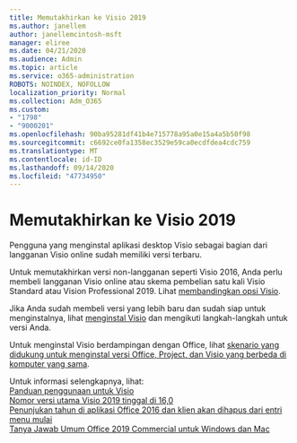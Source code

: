 ```yaml
---
title: Memutakhirkan ke Visio 2019
ms.author: janellem
author: janellemcintosh-msft
manager: eliree
ms.date: 04/21/2020
ms.audience: Admin
ms.topic: article
ms.service: o365-administration
ROBOTS: NOINDEX, NOFOLLOW
localization_priority: Normal
ms.collection: Adm_O365
ms.custom:
- "1798"
- "9000201"
ms.openlocfilehash: 90ba95281df41b4e715778a95a0e15a4a5b50f98
ms.sourcegitcommit: c6692ce0fa1358ec3529e59ca0ecdfdea4cdc759
ms.translationtype: MT
ms.contentlocale: id-ID
ms.lasthandoff: 09/14/2020
ms.locfileid: "47734950"
---
```

# <a name="upgrade-to-visio-2019"></a>Memutakhirkan ke Visio 2019

Pengguna yang menginstal aplikasi desktop Visio sebagai bagian dari langganan Visio online sudah memiliki versi terbaru. 

Untuk memutakhirkan versi non-langganan seperti Visio 2016, Anda perlu membeli langganan Visio online atau skema pembelian satu kali Visio Standard atau Vision Professional 2019. Lihat [membandingkan opsi Visio](https://products.office.com/visio/microsoft-visio-plans-and-pricing-compare-visio-options).

Jika Anda sudah membeli versi yang lebih baru dan sudah siap untuk menginstalnya, lihat [menginstal Visio](https://support.office.com/article/f98f21e3-aa02-4827-9167-ddab5b025710?wt.mc_id=OfficeAdm_ClientDIA_Alchemy1798) dan mengikuti langkah-langkah untuk versi Anda. 

Untuk menginstal Visio berdampingan dengan Office, lihat [skenario yang didukung untuk menginstal versi Office, Project, dan Visio yang berbeda di komputer yang sama](https://docs.microsoft.com/deployoffice/install-different-office-visio-and-project-versions-on-the-same-computer).

Untuk informasi selengkapnya, lihat:<br>
[Panduan penggunaan untuk Visio](https://docs.microsoft.com/deployoffice/deployment-guide-for-visio)<br>
[Nomor versi utama Visio 2019 tinggal di 16,0](https://docs.microsoft.com/deployoffice/office2019/overview#whats-stayed-the-same-in-office-2019)<br>
[Penunjukan tahun di aplikasi Office 2016 dan klien akan dihapus dari entri menu mulai](https://support.office.com/article/8fe5e052-76d2-49de-af30-2e84ed3da907?wt.mc_id=OfficeAdm_ClientDIA_Alchemy1798)<br>
[Tanya Jawab Umum Office 2019 Commercial untuk Windows dan Mac](https://support.microsoft.com/help/4133312) 
